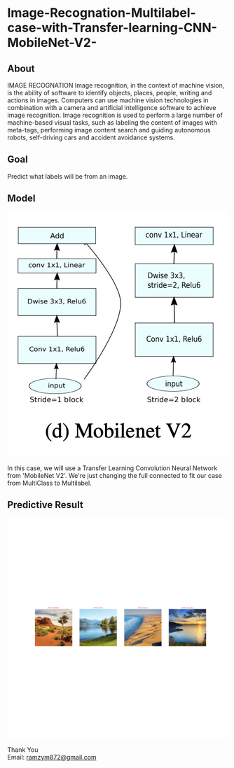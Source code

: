 # Image-Recognation-Multilabel-case-with-Transfer-learning-CNN-MobileNet-V2-

About
------
IMAGE RECOGNATION
Image recognition, in the context of machine vision, is the ability of software to identify 
objects, places, people, writing and actions in images. Computers can use machine 
vision technologies in combination with a camera and artificial intelligence software to 
achieve image recognition. Image recognition is used to perform a large number of
machine-based visual tasks, such as labeling the content of images with meta-tags, 
performing image content search and guiding autonomous robots, self-driving cars and 
accident avoidance systems.


Goal
-----
Predict what labels will be from an image.


Model
------
![MachinLearning.jpg](n.png)


In this case, we will use a Transfer Learning Convolution Neural Network from 'MobileNet V2'.
We're just changing the full connected to fit our case from MultiClass to Multilabel.

Predictive Result
------------------
![MachinLearning.jpg](test.png)

Thank You<br>
Email: ramzym872@gmail.com
